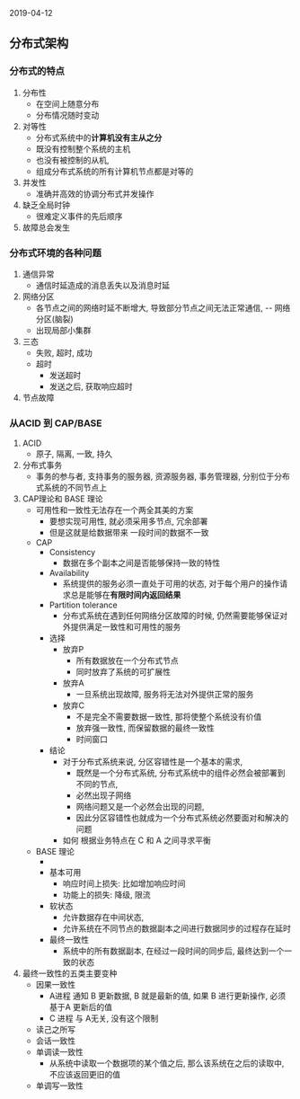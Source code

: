 2019-04-12

## 分布式架构


### 分布式的特点
1. 分布性
    - 在空间上随意分布
    - 分布情况随时变动
2. 对等性
    - 分布式系统中的**计算机没有主从之分**
    - 既没有控制整个系统的主机
    - 也没有被控制的从机, 
    - 组成分布式系统的所有计算机节点都是对等的
3. 并发性
    - 准确并高效的协调分布式并发操作
4. 缺乏全局时钟
    - 很难定义事件的先后顺序
5. 故障总会发生


### 分布式环境的各种问题
1. 通信异常
    - 通信时延造成的消息丢失以及消息时延
2. 网络分区
    - 各节点之间的网络时延不断增大, 导致部分节点之间无法正常通信, -- 网络分区(脑裂)
    - 出现局部小集群
3. 三态
    - 失败, 超时, 成功
    - 超时
        - 发送超时
        - 发送之后, 获取响应超时
4. 节点故障


### 从ACID 到 CAP/BASE
1. ACID
    - 原子, 隔离, 一致, 持久
2. 分布式事务
    - 事务的参与者, 支持事务的服务器, 资源服务器, 事务管理器, 分别位于分布式系统的不同节点上
3. CAP理论和 BASE 理论
    - 可用性和一致性无法存在一个两全其美的方案
        - 要想实现可用性, 就必须采用多节点, 冗余部署
        - 但是这就是给数据带来 一段时间的数据不一致
    - CAP
        - Consistency
            - 数据在多个副本之间是否能够保持一致的特性
        - Availability
            - 系统提供的服务必须一直处于可用的状态, 对于每个用户的操作请求总是能够在**有限时间内返回结果**
        - Partition tolerance
            - 分布式系统在遇到任何网络分区故障的时候, 仍然需要能够保证对外提供满足一致性和可用性的服务
        - 选择
            - 放弃P
                - 所有数据放在一个分布式节点
                - 同时放弃了系统的可扩展性
            - 放弃A
                - 一旦系统出现故障, 服务将无法对外提供正常的服务
            - 放弃C
                - 不是完全不需要数据一致性, 那将使整个系统没有价值
                - 放弃强一致性, 而保留数据的最终一致性
                - 时间窗口
        - 结论
            - 对于分布式系统来说, 分区容错性是一个基本的需求, 
                - 既然是一个分布式系统, 分布式系统中的组件必然会被部署到不同的节点, 
                - 必然出现子网络
                - 网络问题又是一个必然会出现的问题, 
                - 因此分区容错性也就成为一个分布式系统必然要面对和解决的问题
            - 如何 根据业务特点在 C 和 A 之间寻求平衡
    - BASE 理论
        - [](../../../../../../../tq.java.distributed.system/src/main/java/_me_online/_transaction/_distributed_transaction/readme.md)
        - 基本可用
            - 响应时间上损失: 比如增加响应时间
            - 功能上的损失: 降级, 限流
        - 软状态
            - 允许数据存在中间状态, 
            - 允许系统在不同节点的数据副本之间进行数据同步的过程存在延时
        - 最终一致性
            - 系统中的所有数据副本, 在经过一段时间的同步后, 最终达到一个一致的状态
4. 最终一致性的五类主要变种
    - 因果一致性
        - A进程 通知 B 更新数据, B 就是最新的值, 如果 B 进行更新操作, 必须基于A 更新后的值
        - C 进程 与 A无关, 没有这个限制
    - 读己之所写
    - 会话一致性
    - 单调读一致性
        - 从系统中读取一个数据项的某个值之后, 那么该系统在之后的读取中, 不应该返回更旧的值
    - 单调写一致性
                